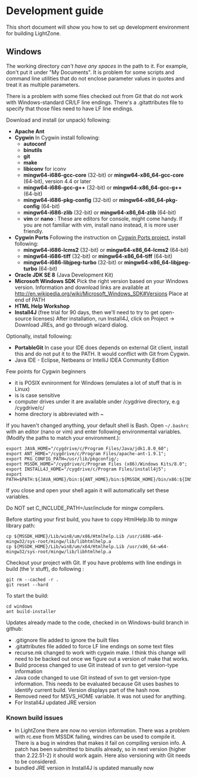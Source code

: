 # Development guide

This short document will show you how to set up development environment for building LightZone.

## Windows
The working directory _can't have any spaces_ in the path to it. For example, don't put it under "My Documents". It is
problem for some scripts and command line utilities that do not enclose parameter values in quotes and treat it as
multiple parameters.

There is a problem with some files checked out from Git that do not work with Windows-standard CR/LF line endings.
There's a .gitattributes file to specify that those files need to have LF line endings.

Download and install (or unpack) following:
-   __Apache Ant__
-   __Cygwin__
    In Cygwin install following:
    -    __autoconf__
    -    __binutils__
    -    __git__
    -    __make__
    -    __libiconv__ for iconv
    -    __mingw64-i686-gcc-core__ (32-bit) or __mingw64-x86_64-gcc-core__ (64-bit), version 4.4 or later
    -    __mingw64-i686-gcc-g++__ (32-bit) or __mingw64-x86_64-gcc-g++__ (64-bit)
    -    __mingw64-i686-pkg-config__ (32-bit) or __mingw64-x86_64-pkg-config__ (64-bit)
    -    __mingw64-i686-zlib__ (32-bit) or __mingw64-x86_64-zlib__ (64-bit)
    -    __vim__ or __nano__ : These are editors for console, might come handy. If you are not familiar with vim, install
         nano instead, it is more user friendly.
-   __Cygwin Ports__
    Following the instruction on [Cygwin Ports project](http://cygwinports.org/), install following:
    -    __mingw64-i686-lcms2__ (32-bit) or __mingw64-x86_64-lcms2__ (64-bit)
    -    __mingw64-i686-tiff__ (32-bit) or __mingw64-x86_64-tiff__ (64-bit)
    -    __mingw64-i686-libjpeg-turbo__ (32-bit) or __mingw64-x86_64-libjpeg-turbo__ (64-bit)
-   __Oracle JDK SE 8__ (Java Development Kit)
-   __Microsoft Windows SDK__
    Pick the right version based on your Windows version. Information and download links are available at
    http://en.wikipedia.org/wiki/Microsoft_Windows_SDK#Versions
    Place at end of PATH
-   __HTML Help Workshop__
-   __Install4J__ (free trial for 90 days, then we'll need to try to get open-source licenses)
    After installation, run Install4J, click on Project -> Download JREs, and go through wizard dialog.

Optionally, install following:
-   __PortableGit__
    In case your IDE does depends on external Git client, install this and do not put it to the PATH. It would conflict
    with Git from Cygwin.
-   Java IDE - Eclipse, Netbeans or IntelliJ IDEA Community Edition

Few points for Cygwin beginners
- it is POSIX evnironment for Windows (emulates a lot of stuff that is in Linux)
- is is case sensitive
- computer drives under it are available under /cygdrive directory, e.g /cygdrive/c/
- home directory is abbreviated with ~

If you haven't changed anything, your default shell is Bash. Open `~/.bashrc` with an editor (nano or vim) and enter
following environmental variables. (Modify the paths to match your environment.):

    export JAVA_HOME="/cygdrive/c/Program Files/Java/jdk1.8.0_60";
    export ANT_HOME="/cygdrive/c/Program Files/apache-ant-1.9.1";
    export PKG_CONFIG_PATH=/usr/lib/pkgconfig/;
    export MSSDK_HOME="/cygdrive/c/Program Files (x86)/Windows Kits/8.0";
    export INSTALL4J_HOME="/cygdrive/c/Program Files/install4j5";
    export PATH=$PATH:${JAVA_HOME}/bin:${ANT_HOME}/bin:${MSSDK_HOME}/bin/x86:${INSTALL4J_HOME}/bin;

If you close and open your shell again it will automatically set these variables.

Do NOT set C_INCLUDE_PATH=/usr/include for mingw compilers.

Before starting your first build, you have to copy HtmlHelp.lib to mingw library path:

    cp ${MSSDK_HOME}/Lib/win8/um/x86/Htmlhelp.Lib /usr/i686-w64-mingw32/sys-root/mingw/lib/libhtmlhelp.a
    cp ${MSSDK_HOME}/Lib/win8/um/x64/Htmlhelp.Lib /usr/x86_64-w64-mingw32/sys-root/mingw/lib/libhtmlhelp.a

Checkout your project with Git. If you have problems with line endings in build (the \r stuff), do following :

    git rm --cached -r .
    git reset --hard

To start the build:

    cd windows
    ant build-installer

Updates already made to the code, checked in on Windows-build branch in github:
-   .gitignore file added to ignore the built files
-   .gitattributes file added to force LF line endings on some text files
-   recurse.mk changed to work with cygwin make. I think this change will need to be backed out once we figure out a
    version of make that works.
-   Build process changed to use Git instead of svn to get version-type information
-   Java code changed to use Git instead of svn to get version-type information. This needs to be evaluated because Git
    uses bashes to identify current build. Version displays part of the hash now.
-   Removed need for MSVS_HOME variable. It was not used for anything.
-   For Install4J updated JRE version

### Known build issues
-   In LightZone there are now no version information. There was a problem with rc.exe from MSSDK failing, windres can
    be used to compile it. There is a bug in windres that makes it fail on compiling version info. A patch has been
    submitted to binutils already, so in next version (higher than 2.22.51-2) it should work again. Here also versioning
    with Git needs to be considered.
-   bundled JRE version in Install4J is updated manually now
